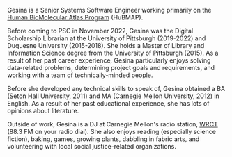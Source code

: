 Gesina is a Senior Systems Software Engineer working primarily on the [Human BioMolecular Atlas Program](https://hubmapconsortium.org/) (HuBMAP).

Before coming to PSC in November 2022, Gesina was the Digital Scholarship Librarian at the University of Pittsburgh (2019-2022) and Duquesne University (2015-2018). She holds a Master of Library and Information Science degree from the University of Pittsburgh (2015). As a result of her past career experience, Gesina particularly enjoys solving data-related problems, determining project goals and requirements, and working with a team of technically-minded people. 

Before she developed any technical skills to speak of, Gesina obtained a BA (Seton Hall University, 2011) and MA (Carnegie Mellon University, 2012) in English. As a result of her past educational experience, she has lots of opinions about literature.

Outside of work, Gesina is a DJ at Carnegie Mellon's radio station, [WRCT](http://www.wrct.org/) (88.3 FM on your radio dial). She also enjoys reading (especially science fiction), baking, games, growing plants, dabbling in fabric arts, and volunteering with local social justice-related organizations.
